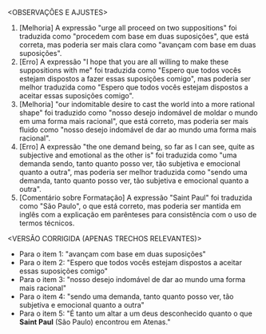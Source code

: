 <OBSERVAÇÕES E AJUSTES>
1. [Melhoria] A expressão "urge all proceed on two suppositions" foi traduzida como "procedem com base em duas suposições", que está correta, mas poderia ser mais clara como "avançam com base em duas suposições".
2. [Erro] A expressão "I hope that you are all willing to make these suppositions with me" foi traduzida como "Espero que todos vocês estejam dispostos a fazer essas suposições comigo", mas poderia ser melhor traduzida como "Espero que todos vocês estejam dispostos a aceitar essas suposições comigo".
3. [Melhoria] "our indomitable desire to cast the world into a more rational shape" foi traduzido como "nosso desejo indomável de moldar o mundo em uma forma mais racional", que está correto, mas poderia ser mais fluido como "nosso desejo indomável de dar ao mundo uma forma mais racional".
4. [Erro] A expressão "the one demand being, so far as I can see, quite as subjective and emotional as the other is" foi traduzida como "uma demanda sendo, tanto quanto posso ver, tão subjetiva e emocional quanto a outra", mas poderia ser melhor traduzida como "sendo uma demanda, tanto quanto posso ver, tão subjetiva e emocional quanto a outra".
5. [Comentário sobre Formatação] A expressão "Saint Paul" foi traduzida como "São Paulo", o que está correto, mas poderia ser mantida em inglês com a explicação em parênteses para consistência com o uso de termos técnicos.

<VERSÃO CORRIGIDA (APENAS TRECHOS RELEVANTES)>
- Para o item 1: "avançam com base em duas suposições"
- Para o item 2: "Espero que todos vocês estejam dispostos a aceitar essas suposições comigo"
- Para o item 3: "nosso desejo indomável de dar ao mundo uma forma mais racional"
- Para o item 4: "sendo uma demanda, tanto quanto posso ver, tão subjetiva e emocional quanto a outra"
- Para o item 5: "É tanto um altar a um deus desconhecido quanto o que **Saint Paul** (São Paulo) encontrou em Atenas."